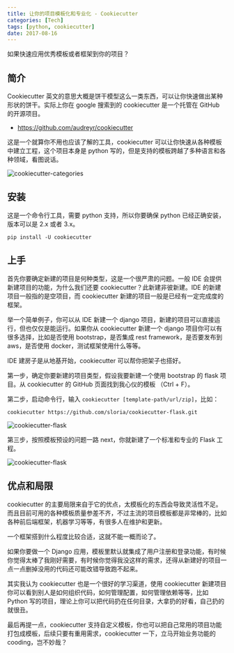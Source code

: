 ```yaml
---
title: 让你的项目模板化和专业化 - Cookiecutter
categories: [Tech]
tags: [python, cookiecutter]
date: 2017-08-16
---
```


如果快速应用优秀模板或者框架到你的项目？

<!-- more -->

## 简介

Cookiecutter 英文的意思大概是饼干模型这么一类东西，可以让你快速做出某种形状的饼干。实际上你在 google 搜索到的 cookiecutter 是一个托管在 GitHub 的开源项目。

- https://github.com/audreyr/cookiecutter

这是一个就算你不用也应该了解的工具，cookiecutter 可以让你快速从各种模板中建立工程，这个项目本身是 python 写的，但是支持的模板跨越了多种语言和各种领域，看图说话。

![cookiecutter-categories](https://img.tobyqin.cn/cookiecutter-categories.png)

## 安装

这是一个命令行工具，需要 python 支持，所以你要确保 python 已经正确安装，版本可以是 2.x 或者 3.x。

```
pip install -U cookiecutter
```

## 上手

首先你要确定新建的项目是何种类型，这是一个很严肃的问题。一般 IDE 会提供新建项目的功能，为什么我们还要 cookiecutter？此新建非彼新建。IDE 的新建项目一般指的是空项目，而 cookiecutter 新建的项目一般是已经有一定完成度的框架。

举一个简单例子，你可以从 IDE 新建一个 django 项目，新建的项目可以直接运行，但也仅仅是能运行。如果你从 cookiecutter 新建一个 django 项目你可以有很多选择，比如是否使用 bootstrap，是否集成 rest framework，是否要发布到 aws，是否使用 docker，测试框架使用什么等等。

IDE 建房子是从地基开始，cookiecutter 可以帮你把架子也搭好。

第一步，确定你要新建的项目类型，假设我要新建一个使用 bootstrap 的 flask 项目。从 cookiecutter 的 GitHub 页面找到我心仪的模板 （Ctrl + F）。

第二步，启动命令行，输入 `cookiecutter [template-path/url/zip]`，比如：

```
cookiecutter https://github.com/sloria/cookiecutter-flask.git
```

![cookiecutter-flask](https://img.tobyqin.cn/cookiecutter-questions.png)

第三步，按照模板预设的问题一路 next，你就新建了一个标准和专业的 Flask 工程。

![cookiecutter-flask](https://img.tobyqin.cn/cookiecutter-flask.png)

## 优点和局限

cookiecutter 的主要局限来自于它的优点，太模板化的东西会导致灵活性不足。而且目前可用的各种模板质量参差不齐，不过主流的项目模板都是非常棒的，比如各种前后端框架，机器学习等等，有很多人在维护和更新。

一个框架搭到什么程度比较合适，这就不能一概而论了。

如果你要做一个 Django 应用，模板里默认就集成了用户注册和登录功能，有时候你觉得太棒了我刚好需要，有时候你觉得我没这样的需求，还得从新建好的项目一点一点删掉没用的代码还可能改错导致跑不起来。

其实我认为 cookiecutter 也是一个很好的学习渠道，使用 cookiecutter 新建项目你可以看到别人是如何组织代码，如何管理配置，如何管理依赖等等，比如 Python 写的项目，理论上你可以把代码扔在任何目录，大拿扔的好看，自己扔的就很丑。

最后再提一点，cookiecutter 支持自定义模板，你也可以把自己常用的项目功能打包成模板，后续只要有重用需求，cookiecutter 一下，立马开始业务功能的 cooding，岂不妙哉？
